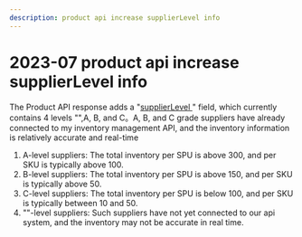 ```yaml
---
description: product api increase supplierLevel info
---
```


# 2023-07 product api increase supplierLevel info

The Product API response adds a "[supplierLevel ](../admin-api/api-reference/products.md#response-parameter)" field, which currently contains 4 levels "",A, B, and C。A, B, and C grade suppliers have already connected to my inventory management API, and the inventory information is relatively accurate and real-time

1. A-level suppliers: The total inventory per SPU is above 300, and per SKU is typically above 100.
2. B-level suppliers: The total inventory per SPU is above 150, and per SKU is typically above 50.
3. C-level suppliers: The total inventory per SPU is below 100, and per SKU is typically between 10 and 50.
4. ""-level suppliers: Such suppliers have not yet connected to our api system, and the inventory may not be accurate in real time.
